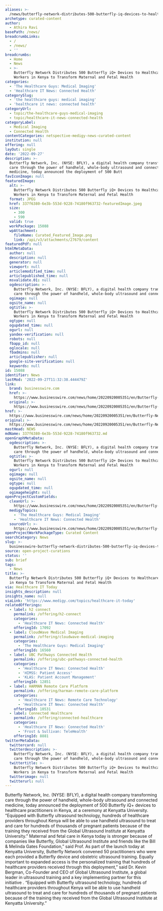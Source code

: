 ```yaml
---
aliases: >-
  /news/butterfly-network-distributes-500-butterfly-iq-devices-to-healthcare-workers-in-kenya-to-transform-maternal-and-fetal-health
archetype: curated-content
author:
  - Athira Ravi
basePath: /news/
breadcrumbLinks:
  - /
  - /news/
  - ''
breadcrumbs:
  - Home
  - News
  - >-
    Butterfly Network Distributes 500 Butterfly iQ+ Devices to Healthcare
    Workers in Kenya to Transform Maternal and Fetal Health
categories:
  - 'The Healthcare Guys: Medical Imaging'
  - 'Healthcare IT News: Connected Health'
categorySlug:
  - 'the healthcare guys: medical imaging'
  - 'healthcare it news: connected health'
categoryUrl:
  - topic/the-healthcare-guys-medical-imaging
  - topic/healthcare-it-news-connected-health
categoryLabel:
  - Medical Imaging
  - Connected Health
contentCategories: netspective-medigy-news-curated-content
institution: null
offering: null
layOut: single
date: '2022-09-27'
description: >-
  Butterfly Network, Inc. (NYSE: BFLY), a digital health company transforming
  care through the power of handheld, whole-body ultrasound and connected
  medicine, today announced the deployment of 500 Butt
favIconImage: null
featuredImage:
  alt: >-
    Butterfly Network Distributes 500 Butterfly iQ+ Devices to Healthcare
    Workers in Kenya to Transform Maternal and Fetal Health
  format: JPEG
  href: 337f6380-6e3b-553d-9228-74180f963732-featuredImage.jpeg
  size:
    - 300
    - 590
  valid: true
  workPackage: 15088
  wpAttachment:
    fileName: Curated_Featured_Image.png
    link: /api/v3/attachments/27679/content
featuredPdf: null
htmlMetaData:
  author: null
  description: null
  generator: null
  viewport: null
  articlemodified_time: null
  articlepublished_time: null
  msvalidate.01: null
  ogdescription: >-
    Butterfly Network, Inc. (NYSE: BFLY), a digital health company transforming
    care through the power of handheld, whole-body ultrasound and connected me
  ogimage: null
  ogsite_name: null
  ogtitle: >-
    Butterfly Network Distributes 500 Butterfly iQ+ Devices to Healthcare
    Workers in Kenya to Transform Maternal and Fetal Health
  ogtype: null
  ogupdated_time: null
  ogurl: null
  yandex-verification: null
  robots: null
  fbapp_id: null
  oglocale: null
  fbadmins: null
  articlepublisher: null
  google-site-verification: null
  keywords: null
id: 15088
identifier: News
lastMod: '2022-09-27T11:32:38.444479Z'
link:
  brand: businesswire.com
  href: >-
    https://www.businesswire.com/news/home/20220920005351/en/Butterfly-Network-Distributes-500-Butterfly-iQ-Devices-to-Healthcare-Workers-in-Kenya-to-Transform-Maternal-and-Fetal-Health
  original: >-
    https://www.businesswire.com/news/home/20220920005351/en/Butterfly-Network-Distributes-500-Butterfly-iQ-Devices-to-Healthcare-Workers-in-Kenya-to-Transform-Maternal-and-Fetal-Health
href: >-
  https://www.businesswire.com/news/home/20220920005351/en/Butterfly-Network-Distributes-500-Butterfly-iQ-Devices-to-Healthcare-Workers-in-Kenya-to-Transform-Maternal-and-Fetal-Health
original: >-
  https://www.businesswire.com/news/home/20220920005351/en/Butterfly-Network-Distributes-500-Butterfly-iQ-Devices-to-Healthcare-Workers-in-Kenya-to-Transform-Maternal-and-Fetal-Health
mastHead: NEWS
mdName: 337f6380-6e3b-553d-9228-74180f963732.md
openGraphMetaData:
  ogdescription: >-
    Butterfly Network, Inc. (NYSE: BFLY), a digital health company transforming
    care through the power of handheld, whole-body ultrasound and connected me
  ogtitle: >-
    Butterfly Network Distributes 500 Butterfly iQ+ Devices to Healthcare
    Workers in Kenya to Transform Maternal and Fetal Health
  ogurl: null
  ogimage: null
  ogsite_name: null
  ogtype: null
  ogupdated_time: null
  ogimageheight: null
openProjectCustomFields:
  cleanUrl: >-
    https://www.businesswire.com/news/home/20220920005351/en/Butterfly-Network-Distributes-500-Butterfly-iQ-Devices-to-Healthcare-Workers-in-Kenya-to-Transform-Maternal-and-Fetal-Health
  medigyTopics:
    - 'The Healthcare Guys: Medical Imaging'
    - 'Healthcare IT News: Connected Health'
  sourceUrl: >-
    https://www.businesswire.com/news/home/20220920005351/en/Butterfly-Network-Distributes-500-Butterfly-iQ-Devices-to-Healthcare-Workers-in-Kenya-to-Transform-Maternal-and-Fetal-Health
openProjectWorkPackageType: Curated Content
searchCategory: News
slug: >-
  businesswire-butterfly-network-distributes-500-butterfly-iq-devices-to-healthcare-workers-in-kenya-to-transform-maternal-and-fetal-health
source: open-project-curations
status: ''
sub: brief
tags:
  - News
title: >-
  Butterfly Network Distributes 500 Butterfly iQ+ Devices to Healthcare Workers
  in Kenya to Transform Maternal and Fetal Health
via: Healthcare IT Today
insights_description: null
insights_name: null
viaLink: 'https://www.medigy.com/topics/healthcare-it-today'
relatedOfferings:
  - label: h2 connect
    permalink: /offering/h2-connect
    categories:
      - 'Healthcare IT News: Connected Health'
    offeringId: 17092
  - label: CloudWave Medical Imaging
    permalink: /offering/cloudwave-medical-imaging
    categories:
      - 'The Healthcare Guys: Medical Imaging'
    offeringId: 16560
  - label: UBC Pathways Connected Health
    permalink: /offering/ubc-pathways-connected-health
    categories:
      - 'Healthcare IT News: Connected Health'
      - 'HIMSS: Patient Access'
      - 'KLAS: Patient Account Management'
    offeringId: 12851
  - label: HARMAN Remote Care Platform
    permalink: /offering/harman-remote-care-platform
    categories:
      - 'Healthcare IT News: Remote Care Technology'
      - 'Healthcare IT News: Connected Health'
    offeringId: 10531
  - label: Connected Healthcare
    permalink: /offering/connected-healthcare
    categories:
      - 'Healthcare IT News: Connected Health'
      - 'Frost & Sullivan: TeleHealth'
    offeringId: 8881
twitterMetaData:
  twittercard: null
  twitterdescription: >-
    Butterfly Network, Inc. (NYSE: BFLY), a digital health company transforming
    care through the power of handheld, whole-body ultrasound and connected me
  twittertitle: >-
    Butterfly Network Distributes 500 Butterfly iQ+ Devices to Healthcare
    Workers in Kenya to Transform Maternal and Fetal Health
  twitterimage: null
  twitterurl: null
---
```

<p>Butterfly Network, Inc. (NYSE: BFLY), a digital health company transforming care through the power of handheld, whole-body ultrasound and connected medicine, today announced the deployment of 500 Butterfly iQ+ devices to healthcare practitioners in Kenya, at a ceremony at Kenyatta University.
“Equipped with Butterfly ultrasound technology, hundreds of healthcare providers throughout Kenya will be able to use handheld ultrasound to treat and care for hundreds of thousands of pregnant patients because of the training they received from the Global Ultrasound Institute at Kenyatta University.”
Maternal and fetal care in Kenya today is stronger because of companies like Butterfly, Global Ultrasound Institute and friends like the Bill &amp; Melinda Gates Foundation,” said Prof.
As part of the launch today at Kenyatta University, Butterfly Network convened 50 practitioners who were each provided a Butterfly device and obstetric ultrasound training.
Equally important to expanded access is the personalized training that hundreds of healthcare providers received through this deployment,” said Dr. Kevin Bergman, Co-Founder and CEO of Global Ultrasound Institute, a global leader in ultrasound training and a key implementing partner for this initiative .
“Equipped with Butterfly ultrasound technology, hundreds of healthcare providers throughout Kenya will be able to use handheld ultrasound to treat and care for hundreds of thousands of pregnant patients because of the training they received from the Global Ultrasound Institute at Kenyatta University.”</p>